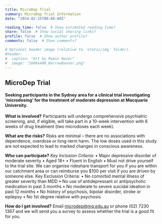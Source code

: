 ```yaml
---
title: MicroDep Trial
summary: MicroDep Trial Information
date: "2024-02-25T00:00:00Z"

reading_time: false  # Show estimated reading time?
share: false  # Show social sharing links?
profile: false  # Show author profile?
comments: false  # Show comments?

# Optional header image (relative to `static/img` folder).
#header:
#  caption: "Art by Ramin Nazer"
#  image: "1600x400_NarrowBanner.png"
---
```



## **MicroDep Trial**

#### Seeking participants in the Sydney area for a clinical trial investigating ‘microdosing’ for the treatment of moderate depression at Macquarie University.

**What is involved?**
Participants will undergo comprehensive psychiatric screening, and, if eligible, will take part in a 10-week intervention with 6 weeks of drug treatment (two microdoses each week). 

**What are the risks?**
Risks are minimal – there are no associations with dependence, overdose or long-term harm. 
The low doses used in this study are not expected to lead to marked changes in conscious awareness.

**Who can participate?**
_Key Inclusion Criteria:_
•	Major depressive disorder of moderate severity
•	Aged 18+
•	Fluent in English
•	Must not drive yourself to the trial site. We can organise rideshare transport for you if you are within our catchment area or can reimburse you $100 per visit if you are driven by someone else.
Key Exclusion Criteria:
•	No comorbid mental illness of greater severity than MDD
•	No use of antidepressant or antipsychotic medication in past 3 months
•	No moderate to severe suicidal ideation in past 12 months
•	No history of psychosis, bipolar disorder, stroke or epilepsy
•	No 1st degree relative with psychosis 

**How do I get involved?**
Email microdep@mq.edu.au or phone (02) 7230 1367 and we will send you a survey to assess whether the trial is a good fit for you. 
